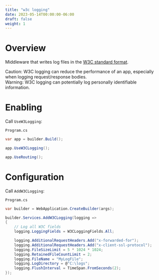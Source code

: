 ```yaml
---
title: "w3c logging"
date: 2023-05-14T00:00:00-06:00
draft: false
weight: 1
---
```


# Overview
Middleware that writes log files in the [W3C standard format](https://www.w3.org/TR/WD-logfile.html).

<o>Caution</o>: W3C logging can reduce the performance of an app, especially when logging request/response bodies.  
<r>Warning</r>: W3C logging can potentially log personally identifiable information.

# Enabling
Call `UseW3Logging`:  

`Program.cs`  
```cs
var app = builder.Build();

app.UseW3CLogging();

app.UseRouting();
```

# Configuration
Call `AddW3CLogging`:

`Program.cs`
```cs
var builder = WebApplication.CreateBuilder(args);

builder.Services.AddW3CLogging(logging =>
{
    // Log all W3C fields
    logging.LoggingFields = W3CLoggingFields.All;

    logging.AdditionalRequestHeaders.Add("x-forwarded-for");
    logging.AdditionalRequestHeaders.Add("x-client-ssl-protocol");
    logging.FileSizeLimit = 5 * 1024 * 1024;
    logging.RetainedFileCountLimit = 2;
    logging.FileName = "MyLogFile";
    logging.LogDirectory = @"C:\logs";
    logging.FlushInterval = TimeSpan.FromSeconds(2);
});
```
